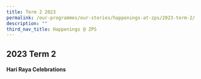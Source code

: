 ```yaml
---
title: Term 2 2023
permalink: /our-programmes/our-stories/happenings-at-zps/2023-term-2/
description: ""
third_nav_title: Happenings @ ZPS
---
```

## 2023 Term 2
<h4><strong>Hari Raya Celebrations</strong></h4>